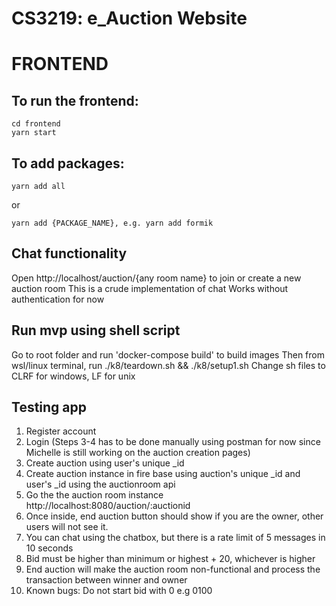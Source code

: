 # CS3219: e_Auction Website

# FRONTEND

## To run the frontend:

```
cd frontend
yarn start
```

## To add packages:

```
yarn add all
```

or

```
yarn add {PACKAGE_NAME}, e.g. yarn add formik
```

## Chat functionality

Open http://localhost/auction/{any room name} to join or create a new auction room
This is a crude implementation of chat
Works without authentication for now

## Run mvp using shell script

Go to root folder and run 'docker-compose build' to build images
Then from wsl/linux terminal, run ./k8/teardown.sh && ./k8/setup1.sh
Change sh files to CLRF for windows, LF for unix

## Testing app

1. Register account
2. Login
   (Steps 3-4 has to be done manually using postman for now since Michelle is still working on the auction creation pages)
3. Create auction using user's unique \_id
4. Create auction instance in fire base using auction's unique \_id and user's \_id using the auctionroom api
5. Go the the auction room instance http://localhost:8080/auction/:auctionid
6. Once inside, end auction button should show if you are the owner, other users will not see it.
7. You can chat using the chatbox, but there is a rate limit of 5 messages in 10 seconds
8. Bid must be higher than minimum or highest + 20, whichever is higher
9. End auction will make the auction room non-functional and process the transaction between winner and owner
10. Known bugs: Do not start bid with 0 e.g 0100
